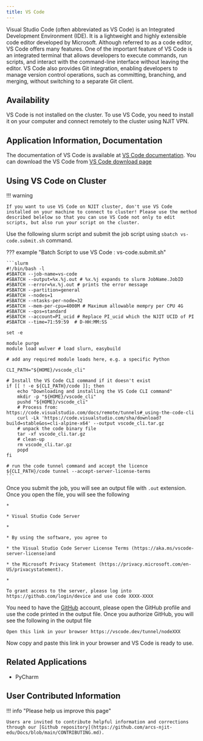 ```yaml
---
title: VS Code
---
```

Visual Studio Code (often abbreviated as VS Code) is an Integrated Development Environment (IDE). It is a lightweight and highly extensible code editor developed by Microsoft. Although referred to as a code editor, VS Code offers many features. One of the important feature of VS Code is an integrated terminal that allows developers to execute commands, run scripts, and interact with the command-line interface without leaving the editor. VS Code also provides Git integration, enabling developers to manage version control operations, such as committing, branching, and merging, without switching to a separate Git client. 

## Availability
VS Code is not installed on the cluster. To use VS Code, you need to install it on your computer and connect remotely to the cluster using NJIT VPN.

## Application Information, Documentation
The documentation of VS Code is available at [VS Code documentation](https://code.visualstudio.com/docs). You can download the VS Code from [VS Code download page](https://code.visualstudio.com/Download)

## Using VS Code on Cluster

!!! warning

    If you want to use VS Code on NJIT cluster, don't use VS Code installed on your machine to connect to cluster! Please use the method described belelow so that you can use VS Code not only to edit scripts, but also run your script on the cluster.

Use the following slurm script and submit the job script using `sbatch vs-code.submit.sh` command.

??? example "Batch Script to use VS Code : vs-code.submit.sh"
        
    ```slurm
    #!/bin/bash -l
    #SBATCH --job-name=vs-code
    #SBATCH --output=%x.%j.out # %x.%j expands to slurm JobName.JobID
    #SBATCH --error=%x.%j.out # prints the error message
    #SBATCH --partition=general 
    #SBATCH --nodes=1
    #SBATCH --ntasks-per-node=32
    #SBATCH --mem-per-cpu=4000M # Maximum allowable mempry per CPU 4G
    #SBATCH --qos=standard
    #SBATCH --account=PI_ucid # Replace PI_ucid which the NJIT UCID of PI
    #SBATCH --time=71:59:59  # D-HH:MM:SS
    
    set -e
    
    module purge
    module load wulver # load slurn, easybuild
    
    # add any required module loads here, e.g. a specific Python
    
    CLI_PATH="${HOME}/vscode_cli"
    
    # Install the VS Code CLI command if it doesn't exist
    if [[ ! -e ${CLI_PATH}/code ]]; then
        echo "Downloading and installing the VS Code CLI command"
        mkdir -p "${HOME}/vscode_cli"
        pushd "${HOME}/vscode_cli"
        # Process from: https://code.visualstudio.com/docs/remote/tunnels#_using-the-code-cli
        curl -Lk 'https://code.visualstudio.com/sha/download?build=stable&os=cli-alpine-x64' --output vscode_cli.tar.gz
        # unpack the code binary file
        tar -xf vscode_cli.tar.gz
        # clean-up
        rm vscode_cli.tar.gz
        popd
    fi

    # run the code tunnel command and accept the licence
    ${CLI_PATH}/code tunnel --accept-server-license-terms
    ```

    
Once you submit the job, you will see an output file with `.out` extension. Once you open the file, you will see the following
```
*

* Visual Studio Code Server

*

* By using the software, you agree to

* the Visual Studio Code Server License Terms (https://aka.ms/vscode-server-license)and

* the Microsoft Privacy Statement (https://privacy.microsoft.com/en-US/privacystatement).

*

To grant access to the server, please log into https://github.com/login/device and use code XXXX-XXXX

```
You need to have the [GitHub](https://www.github.com) account, please open the GitHub profile and use the code printed in the output file. Once you authorize GitHub, you will see the following in the output file

```
Open this link in your browser https://vscode.dev/tunnel/nodeXXX
```

Now copy and paste this link in your browser and VS Code is ready to use.


## Related Applications

* PyCharm

## User Contributed Information

!!! info "Please help us improve this page"

    Users are invited to contribute helpful information and corrections through our [Github repository](https://github.com/arcs-njit-edu/Docs/blob/main/CONTRIBUTING.md).



